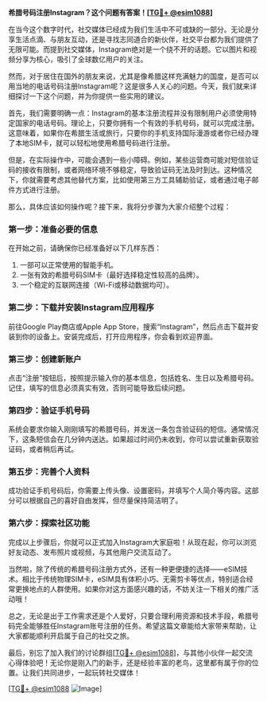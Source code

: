 **希腊号码注册Instagram？这个问题有答案！[[TG💪+ @esim1088](https://t.me/s/esim1088)]**

在当今这个数字时代，社交媒体已经成为我们生活中不可或缺的一部分。无论是分享生活点滴、与朋友互动，还是寻找志同道合的新伙伴，社交平台都为我们提供了无限可能。而提到社交媒体，Instagram绝对是一个绕不开的话题。它以图片和视频分享为核心，吸引了全球数亿用户的关注。

然而，对于居住在国外的朋友来说，尤其是像希腊这样充满魅力的国度，是否可以用当地的电话号码注册Instagram呢？这是很多人关心的问题。今天，我们就来详细探讨一下这个问题，并为你提供一些实用的建议。

首先，我们需要明确一点：Instagram的基本注册流程并没有限制用户必须使用特定国家的电话号码。理论上，只要你拥有一个有效的手机号码，就可以完成注册。这意味着，如果你在希腊生活或旅行，只要你的手机支持国际漫游或者你已经办理了本地SIM卡，就可以轻松地使用希腊号码进行注册。

但是，在实际操作中，可能会遇到一些小障碍。例如，某些运营商可能对短信验证码的接收有限制，或者网络环境不够稳定，导致验证码无法及时到达。这种情况下，你就需要考虑其他替代方案，比如使用第三方工具辅助验证，或者通过电子邮件方式进行注册。

那么，具体应该如何操作呢？接下来，我将分步骤为大家介绍整个过程：

### 第一步：准备必要的信息

在开始之前，请确保你已经准备好以下几样东西：
1. 一部可以正常使用的智能手机。
2. 一张有效的希腊号码SIM卡（最好选择稳定性较高的品牌）。
3. 一个稳定的互联网连接（Wi-Fi或移动数据均可）。

### 第二步：下载并安装Instagram应用程序

前往Google Play商店或Apple App Store，搜索“Instagram”，然后点击下载并安装到你的设备上。安装完成后，打开应用程序，你会看到欢迎界面。

### 第三步：创建新账户

点击“注册”按钮后，按照提示输入你的基本信息，包括姓名、生日以及希腊号码。记住，填写的信息必须真实有效，否则可能导致后续问题。

### 第四步：验证手机号码

系统会要求你输入刚刚填写的希腊号码，并发送一条包含验证码的短信。通常情况下，这条短信会在几分钟内送达。如果超过时间仍未收到，你可以尝试重新获取验证码，或者稍后再试。

### 第五步：完善个人资料

成功验证手机号码后，你需要上传头像、设置密码，并填写个人简介等内容。这部分可以根据自己的喜好自由发挥，但尽量保持简洁明了。

### 第六步：探索社区功能

完成以上步骤后，你就可以正式加入Instagram大家庭啦！从现在起，你可以浏览好友动态、发布照片或视频，与其他用户交流互动了。

当然啦，除了传统的希腊号码注册方式外，还有一种更便捷的选择——eSIM技术。相比于传统物理SIM卡，eSIM具有体积小巧、无需剪卡等优点，特别适合经常更换地点的人群使用。如果你对这方面感兴趣的话，不妨关注一下相关的推广活动哦！

总之，无论是出于工作需求还是个人爱好，只要合理利用资源和技术手段，希腊号码完全能够胜任Instagram账号注册的任务。希望这篇文章能给大家带来帮助，让大家都能顺利开启属于自己的社交之旅。

最后，别忘了加入我们的讨论群组[[TG💪+ @esim1088](https://t.me/s/esim1088)]，与其他小伙伴一起交流心得体验吧！无论你是刚入门的新手，还是经验丰富的老鸟，这里都有属于你的位置。让我们共同进步，一起玩转社交媒体！

[[TG💪+ @esim1088](https://t.me/s/esim1088) ![Image](https://i.postimg.cc/4NQfJmqS/Snipaste-2025-05-13-00-14-12.png)]